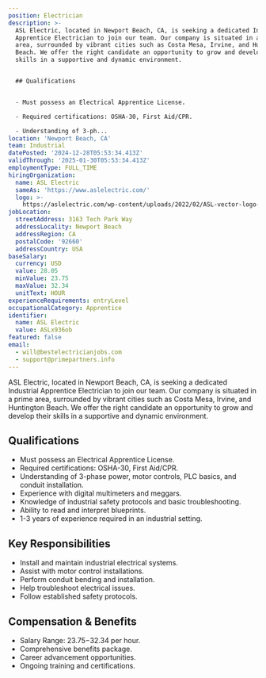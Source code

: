 ```yaml
---
position: Electrician
description: >-
  ASL Electric, located in Newport Beach, CA, is seeking a dedicated Industrial
  Apprentice Electrician to join our team. Our company is situated in a prime
  area, surrounded by vibrant cities such as Costa Mesa, Irvine, and Huntington
  Beach. We offer the right candidate an opportunity to grow and develop their
  skills in a supportive and dynamic environment.


  ## Qualifications


  - Must possess an Electrical Apprentice License.

  - Required certifications: OSHA-30, First Aid/CPR.

  - Understanding of 3-ph...
location: 'Newport Beach, CA'
team: Industrial
datePosted: '2024-12-28T05:53:34.413Z'
validThrough: '2025-01-30T05:53:34.413Z'
employmentType: FULL_TIME
hiringOrganization:
  name: ASL Electric
  sameAs: 'https://www.aslelectric.com/'
  logo: >-
    https://aslelectric.com/wp-content/uploads/2022/02/ASL-vector-logo-1.png.webp
jobLocation:
  streetAddress: 3163 Tech Park Way
  addressLocality: Newport Beach
  addressRegion: CA
  postalCode: '92660'
  addressCountry: USA
baseSalary:
  currency: USD
  value: 28.05
  minValue: 23.75
  maxValue: 32.34
  unitText: HOUR
experienceRequirements: entryLevel
occupationalCategory: Apprentice
identifier:
  name: ASL Electric
  value: ASLx936ob
featured: false
email:
  - will@bestelectricianjobs.com
  - support@primepartners.info
---
```




ASL Electric, located in Newport Beach, CA, is seeking a dedicated Industrial Apprentice Electrician to join our team. Our company is situated in a prime area, surrounded by vibrant cities such as Costa Mesa, Irvine, and Huntington Beach. We offer the right candidate an opportunity to grow and develop their skills in a supportive and dynamic environment.

## Qualifications

- Must possess an Electrical Apprentice License.
- Required certifications: OSHA-30, First Aid/CPR.
- Understanding of 3-phase power, motor controls, PLC basics, and conduit installation.
- Experience with digital multimeters and meggars.
- Knowledge of industrial safety protocols and basic troubleshooting.
- Ability to read and interpret blueprints.
- 1-3 years of experience required in an industrial setting.

## Key Responsibilities

- Install and maintain industrial electrical systems.
- Assist with motor control installations.
- Perform conduit bending and installation.
- Help troubleshoot electrical issues.
- Follow established safety protocols.

## Compensation & Benefits

- Salary Range: $23.75-$32.34 per hour.
- Comprehensive benefits package.
- Career advancement opportunities.
- Ongoing training and certifications.